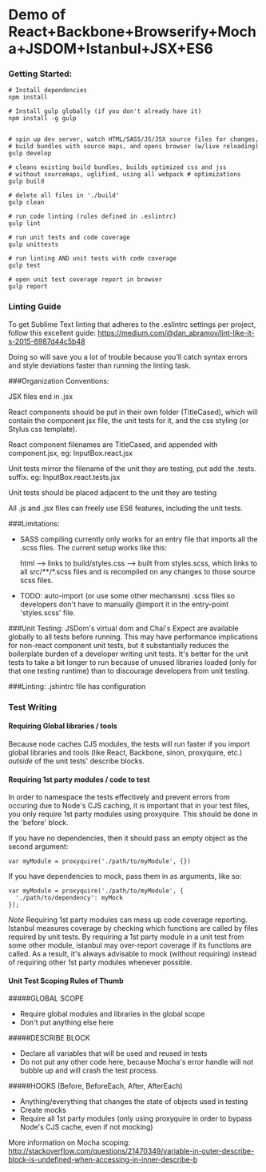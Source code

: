 Demo of React+Backbone+Browserify+Mocha+JSDOM+Istanbul+JSX+ES6
==================

### Getting Started:
```
# Install dependencies
npm install

# Install gulp globally (if you don't already have it)
npm install -g gulp


# spin up dev server, watch HTML/SASS/JS/JSX source files for changes,
# build bundles with source maps, and opens browser (w/live reloading)
gulp develop

# cleans existing build bundles, builds optimized css and jss
# without sourcemaps, uglified, using all webpack # optimizations
gulp build

# delete all files in './build'
gulp clean

# run code linting (rules defined in .eslintrc)
gulp lint

# run unit tests and code coverage    
gulp unittests

# run linting AND unit tests with code coverage
gulp test

# open unit test coverage report in browser     
gulp report
```


### Linting Guide
To get Sublime Text linting that adheres to the .eslintrc settings per project, follow this excellent guide:
https://medium.com/@dan_abramov/lint-like-it-s-2015-6987d44c5b48

Doing so will save you a lot of trouble because you'll catch syntax errors and style deviations faster than running the 
linting task.


###Organization Conventions:

JSX files end in .jsx

React components should be put in their own folder (TitleCased), which will contain the component jsx file, the unit tests for it, and the css styling (or Stylus css template).

React component filenames are TitleCased, and appended with component.jsx, eg:
  InputBox.react.jsx

Unit tests mirror the filename of the unit they are testing, put add the .tests.<ext> suffix. eg:
  InputBox.react.tests.jsx

Unit tests should be placed adjacent to the unit they are testing

All .js and .jsx files can freely use ES6 features, including the unit tests.


###Limitations:

  - SASS compiling currently only works for an entry file that
    imports all the .scss files. The current setup works like this:

    html --> links to build/styles.css --> built from styles.scss, which links to all src/**/*.scss files and is recompiled on any changes to those source scss files.

  - TODO: auto-import (or use some other mechanism) .scss files so developers don't have to manually @import it in the entry-point 'styles.scss' file.


###Unit Testing:
  JSDom's virtual dom and Chai's Expect are available globally to all tests before running. This may
  have performance implications for non-react component unit tests, but it substantially reduces the boilerplate burden of
  a developer writing unit tests. It's better for the unit tests to take a bit longer to run because of unused libraries loaded
  (only for that one testing runtime) than to discourage developers from unit testing.

###Linting:
  .jshintrc file has configuration


### Test Writing

#### Requiring Global libraries / tools
Because node caches CJS modules, the tests will run faster if you import global libraries and tools (like React, Backbone, sinon, proxyquire, etc.) *outside* of the unit tests' describe blocks.

#### Requiring 1st party modules / code to test
In order to namespace the tests effectively and prevent errors from occuring due to Node's CJS caching, it is important that in your test files, you only require 1st party modules using proxyquire. This should be done in the 'before' block.

If you have no dependencies, then it should pass an empty object as the second argument:
``` 
var myModule = proxyquire('./path/to/myModule', {})
```

If you have dependencies to mock, pass them in as arguments, like so:
``` 
var myModule = proxyquire('./path/to/myModule', {
  './path/to/dependency': myMock
});
```

*Note* Requiring 1st party modules can mess up code coverage reporting. Istanbul measures coverage by checking which functions are called by files required by unit tests. By requiring a 1st party module in a unit test from some other module, istanbul may over-report coverage if its functions are called. As a result, it's always advisable to mock (without requiring) instead of requiring other 1st party modules whenever possible.

#### Unit Test Scoping Rules of Thumb

#####GLOBAL SCOPE
- Require global modules and libraries in the global scope
- Don't put anything else here

#####DESCRIBE BLOCK
- Declare all variables that will be used and reused in tests
- Do not put any other code here, because Mocha's error handle will not bubble up and will crash the test process.

#####HOOKS (Before, BeforeEach, After, AfterEach)
- Anything/everything that changes the state of objects used in testing
- Create mocks
- Require all 1st party modules (only using proxyquire in order to bypass Node's CJS cache, even if not mocking)

More information on Mocha scoping: http://stackoverflow.com/questions/21470349/variable-in-outer-describe-block-is-undefined-when-accessing-in-inner-describe-b



